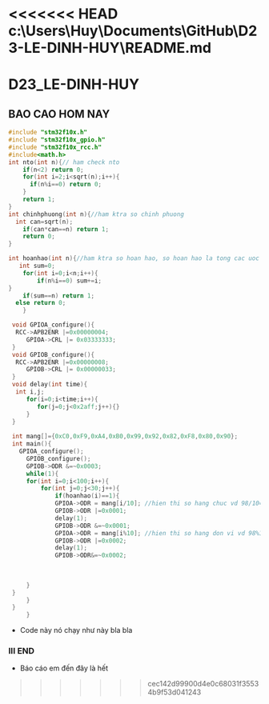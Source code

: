 <<<<<<< HEAD
c:\Users\Huy\Documents\GitHub\D23-LE-DINH-HUY\README.md
=======
# D23_LE-DINH-HUY
## BAO CAO HOM NAY 
```c
#include "stm32f10x.h"
#include "stm32f10x_gpio.h"
#include "stm32f10x_rcc.h"               
#include<math.h>
int nto(int n){// ham check nto
	if(n<2) return 0;
	for(int i=2;i<sqrt(n);i++){
	  if(n%i==0) return 0;
	}
	return 1;
}
int chinhphuong(int n){//ham ktra so chinh phuong
  int can=sqrt(n);
	if(can*can==n) return 1;
	return 0;
}

int hoanhao(int n){//ham ktra so hoan hao, so hoan hao la tong cac uoc = chinh no
   int sum=0;
	for(int i=0;i<n;i++){
		if(n%i==0) sum+=i;
}
	if(sum==n) return 1;
  else return 0;
	}

 void GPIOA_configure(){
  RCC->APB2ENR |=0x00000004;
	 GPIOA->CRL |= 0x03333333;
 }
 void GPIOB_configure(){
  RCC->APB2ENR |=0x00000008;
	 GPIOB->CRL |= 0x00000033;
 }
 void delay(int time){
  int i,j;
	 for(i=0;i<time;i++){
	    for(j=0;j<0x2aff;j++){}
	 }
 }
 
 int mang[]={0xC0,0xF9,0xA4,0xB0,0x99,0x92,0x82,0xF8,0x80,0x90};
 int main(){
   GPIOA_configure();
	 GPIOB_configure();
	 GPIOB->ODR &=~0x0003;
	 while(1){
	 for(int i=0;i<100;i++){
		 for(int j=0;j<30;j++){
			 if(hoanhao(i)==1){
			 GPIOA->ODR = mang[i/10]; //hien thi so hang chuc vd 98/10=9
			 GPIOB->ODR |=0x0001;
			 delay(1);
			 GPIOB->ODR &=~0x0001;
			 GPIOA->ODR = mang[i%10]; //hien thi so hang don vi vd 98%10=8
			 GPIOB->ODR |=0x0002;
			 delay(1);
			 GPIOB->ODR&=~0x0002;
			 
		 
		
	 }
 }
 	 }
 }
	 }

```
- Code này nó chạy như này bla bla 
### III END
- Báo cáo em đến đây là hết
>>>>>>> cec142d99900d4e0c68031f35534b9f53d041243
